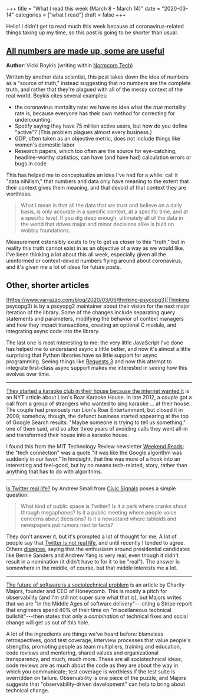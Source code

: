 +++
title = "What I read this week (March 8 - March 14)"
date = "2020-03-14"
categories = ["what I read"]
draft = false
+++

Hello! I didn't get to read much this week because of coronavirus-related things taking up my time, so this post is going to be shorter than usual.

<!--more-->

## [All numbers are made up, some are useful](https://vicki.substack.com/p/all-numbers-are-made-up-some-are)
**Author**: Vicki Boykis (writing within [Normcore Tech](https://vicki.substack.com/))

Written by another data scientist, this post takes down the idea of numbers as a "source of truth," instead suggesting that no numbers are the complete truth, and rather that they're plagued with all of the messy context of the real world. Boykis cites several examples:

 * the coronavirus mortality rate: we have no idea what the *true* mortality rate is, because everyone has their own method for correcting for undercounting.
 * Spotify saying they have 75 million active users, but how do you define "active"? (This problem plagues almost every business.)
 * GDP, often taken as an objective metric, does not include things like women's domestic labor
 * Research papers, which too often are the source for eye-catching, headline-worthy statistics, can have (and have had) calculation errors or bugs in code

This has helped me to conceptualize an idea I've had for a while: call it "data nihilism," that numbers and data only have meaning to the extent that their context gives them meaning, and that devoid of that context they are worthless.

> What I mean is that all the data that we trust and believe on a daily basis, is only accurate in a specific context, at a specific time, and at a specific level. If you dig deep enough, ultimately all of the data in the world that drives major and minor decisions alike is built on wobbly foundations.

Measurement ostensibly exists to try to get us closer to this "truth," but in reality this truth cannot exist in as an objective of a way as we would like. I've been thinking a lot about this all week, especially given all the uninformed or context-devoid numbers flying around about coronavirus, and it's given me a lot of ideas for future posts.




## Other, shorter articles
[https://www.varrazzo.com/blog/2020/03/06/thinking-psycopg3](Thinking psycopg3) is by a pscyopg2 maintainer about their vision for the next major iteration of the library. Some of the changes include separating query statements and parameters, modifying the behavior of context managers and how they impact transactions, creating an optional C module, and integrating async code into the library.

The last one is most interesting to me: the very little JavaScript I've done has helped me to understand async a little better, and now it's almost a little surprising that Python libraries have so little support for async programming. Seeing things like [Requests 3](http://3.python-requests.org/) and now this attempt to integrate first-class async support makes me interested in seeing how this evolves over time.

---

[They started a karaoke club in their house because the internet wanted it](https://www.nytimes.com/2020/03/05/nyregion/karaoke-nyc-lions-roar.html) is an NYT article about Lion's Roar Karaoke House. In late 2012, a couple got a call from a group of strangers who wanted to sing karaoke ... at their house. The couple had previously run Lion's Roar Entertainment, but closed it in 2008; somehow, though, the defunct business started appearing at the top of Google Search results. "Maybe someone is trying to tell us something," one of them said, and so after three years of avoiding calls they went all-in and transformed their house into a karaoke house.

I found this from the MIT Technology Review newsletter [Weekend Reads](https://forms.technologyreview.com/weekend-reads/); the "tech connection" was a quote "it was like the Google algorithm was suddenly in our favor." In hindsight, that line was more of a hook into an interesting and feel-good, but by no means tech-related, story, rather than anything that has to do with algorithms.

---

[Is Twitter real life?](https://civicsignals.substack.com/p/1-is-twitter-real-life) by Andrew Small from [Civic Signals](https://www.civicsignals.io/) poses a simple question:

> What kind of public space is Twitter? Is it a park where cranks shout through megaphones? Is it a public meeting where people voice concerns about decisions? Is it a newsstand where tabloids and newspapers put rumors next to facts?

They don't answer it, but it's prompted a lot of thought for me. A lot of people say that [Twitter is not real life](https://www.theatlantic.com/international/archive/2020/01/jeremy-corbyn-labour-twitter-primary/604690/), and until recently I tended to agree. Others [disagree](https://www.nytimes.com/2020/02/19/opinion/twitter-debates-real-life.html), saying that the enthusiasm around presidential candidates like Bernie Sanders and Andrew Yang is very real, even though it didn't result in a nomination (it didn't have to for it to be "real"). The answer is somewhere in the middle, of course, but that middle interests me a lot.

---

[The future of software is a sociotechnical problem](https://www.honeycomb.io/blog/the-future-of-software-is-a-sociotechnical-problem/) is an article by Charity Majors, founder and CEO of Honeycomb. This is mostly a pitch for observability (and I'm still not super sure what that is), but Majors writes that we are "in the Middle Ages of software delivery"---citing a Stripe report that engineers spend 40% of their time on "miscellaneous technical bullshit"---then states that only a *combination* of technical fixes and social change will get us out of this hole.

A lot of the ingredients are things we've heard before: blameless retrospectives, good test coverage, interview processes that value people's strengths, promoting people as team multipliers, training and education, code reviews and mentoring, shared values and organizational transparency, and much, much more. These are all sociotechnical ideas; code reviews are as much about the code as they are about the way in which you communicate; test coverage is worthless if the test suite is overridden on failure. Observability is one piece of the puzzle, and Majors suggests that "observability-driven development" can help to bring about technical change.
